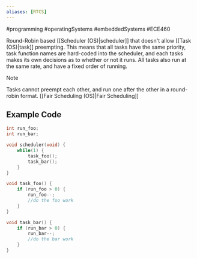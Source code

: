 ```yaml
---
aliases: [RTCS]
---
```

#programming #operatingSystems #embeddedSystems #ECE460 

Round-Robin based [[Scheduler (OS)|scheduler]] that doesn't allow [[Task (OS)|task]] preempting. This means that all tasks have the same priority, task function names are hard-coded into the scheduler, and each tasks makes its own decisions as to whether or not it runs. All tasks also run at the same rate, and have a fixed order of running.

>[!note]
>Tasks cannot preempt each other, and run one after the other in a round-robin format. [[Fair Scheduling (OS)|Fair Scheduling]]

## Example Code
```c
int run_foo;
int run_bar;

void scheduler(void) {
	while(1) {
		task_foo();
		task_bar();
	}
}

void task_foo() {
	if (run_foo > 0) {
		run_foo--;
		//do the foo work
	}
}

void task_bar() {
	if (run_bar > 0) {
		run_bar--;
		//do the bar work
	}
}
```
